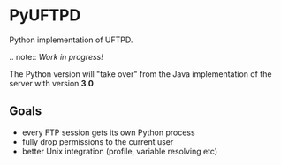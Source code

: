 PyUFTPD
=======

Python implementation of UFTPD.

.. note::
	*Work in progress!*

The Python version will "take over" from the Java implementation of
the server with version **3.0**

Goals
-----

 * every FTP session gets its own Python process
 * fully drop permissions to the current user
 * better Unix integration (profile, variable resolving etc)
